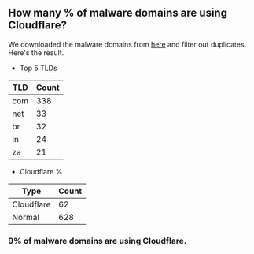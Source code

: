 ## How many % of malware domains are using Cloudflare?


We downloaded the malware domains from [here](https://urlhaus.abuse.ch) and filter out duplicates.
Here's the result.


[//]: # (start replacement)


- Top 5 TLDs

| TLD | Count |
| --- | --- |
| com | 338 |
| net | 33 |
| br | 32 |
| in | 24 |
| za | 21 |


- Cloudflare %

| Type | Count |
| --- | --- |
| Cloudflare | 62 |
| Normal | 628 |


### 9% of malware domains are using Cloudflare.